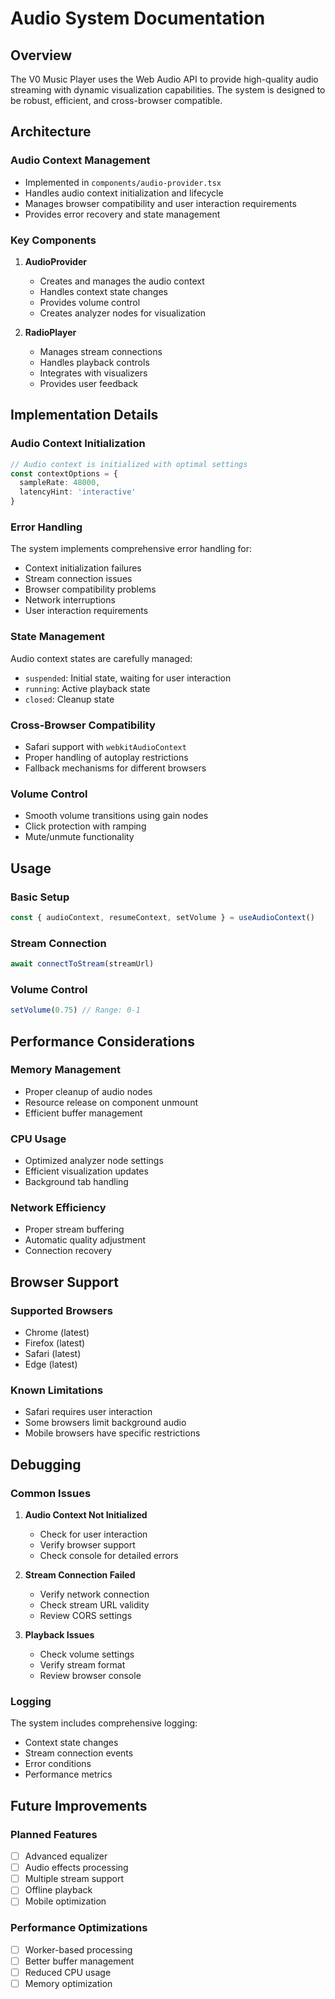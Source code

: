 # Audio System Documentation

## Overview
The V0 Music Player uses the Web Audio API to provide high-quality audio streaming with dynamic visualization capabilities. The system is designed to be robust, efficient, and cross-browser compatible.

## Architecture

### Audio Context Management
- Implemented in `components/audio-provider.tsx`
- Handles audio context initialization and lifecycle
- Manages browser compatibility and user interaction requirements
- Provides error recovery and state management

### Key Components
1. **AudioProvider**
   - Creates and manages the audio context
   - Handles context state changes
   - Provides volume control
   - Creates analyzer nodes for visualization

2. **RadioPlayer**
   - Manages stream connections
   - Handles playback controls
   - Integrates with visualizers
   - Provides user feedback

## Implementation Details

### Audio Context Initialization
```typescript
// Audio context is initialized with optimal settings
const contextOptions = {
  sampleRate: 48000,
  latencyHint: 'interactive'
}
```

### Error Handling
The system implements comprehensive error handling for:
- Context initialization failures
- Stream connection issues
- Browser compatibility problems
- Network interruptions
- User interaction requirements

### State Management
Audio context states are carefully managed:
- `suspended`: Initial state, waiting for user interaction
- `running`: Active playback state
- `closed`: Cleanup state

### Cross-Browser Compatibility
- Safari support with `webkitAudioContext`
- Proper handling of autoplay restrictions
- Fallback mechanisms for different browsers

### Volume Control
- Smooth volume transitions using gain nodes
- Click protection with ramping
- Mute/unmute functionality

## Usage

### Basic Setup
```typescript
const { audioContext, resumeContext, setVolume } = useAudioContext()
```

### Stream Connection
```typescript
await connectToStream(streamUrl)
```

### Volume Control
```typescript
setVolume(0.75) // Range: 0-1
```

## Performance Considerations

### Memory Management
- Proper cleanup of audio nodes
- Resource release on component unmount
- Efficient buffer management

### CPU Usage
- Optimized analyzer node settings
- Efficient visualization updates
- Background tab handling

### Network Efficiency
- Proper stream buffering
- Automatic quality adjustment
- Connection recovery

## Browser Support

### Supported Browsers
- Chrome (latest)
- Firefox (latest)
- Safari (latest)
- Edge (latest)

### Known Limitations
- Safari requires user interaction
- Some browsers limit background audio
- Mobile browsers have specific restrictions

## Debugging

### Common Issues
1. **Audio Context Not Initialized**
   - Check for user interaction
   - Verify browser support
   - Check console for detailed errors

2. **Stream Connection Failed**
   - Verify network connection
   - Check stream URL validity
   - Review CORS settings

3. **Playback Issues**
   - Check volume settings
   - Verify stream format
   - Review browser console

### Logging
The system includes comprehensive logging:
- Context state changes
- Stream connection events
- Error conditions
- Performance metrics

## Future Improvements

### Planned Features
- [ ] Advanced equalizer
- [ ] Audio effects processing
- [ ] Multiple stream support
- [ ] Offline playback
- [ ] Mobile optimization

### Performance Optimizations
- [ ] Worker-based processing
- [ ] Better buffer management
- [ ] Reduced CPU usage
- [ ] Memory optimization 